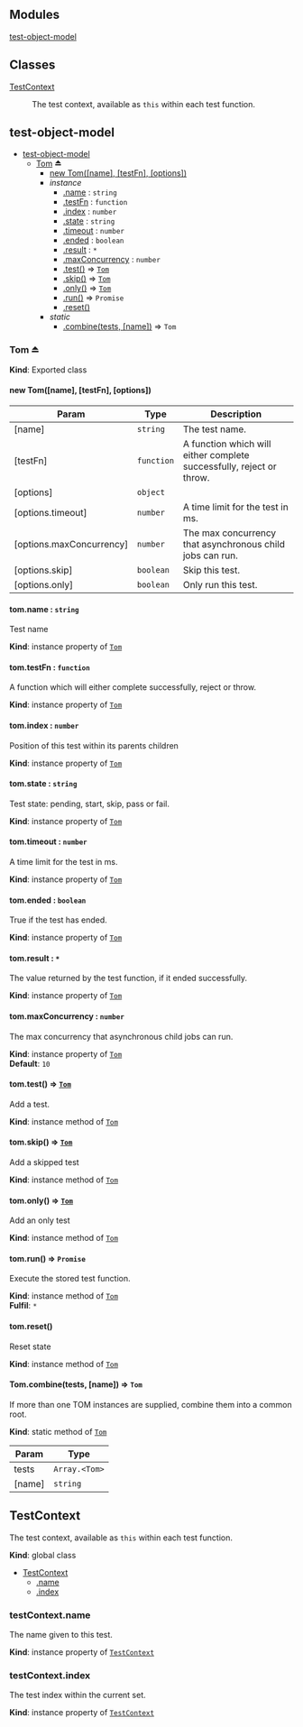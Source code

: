 ## Modules

<dl>
<dt><a href="#module_test-object-model">test-object-model</a></dt>
<dd></dd>
</dl>

## Classes

<dl>
<dt><a href="#TestContext">TestContext</a></dt>
<dd><p>The test context, available as <code>this</code> within each test function.</p>
</dd>
</dl>

<a name="module_test-object-model"></a>

## test-object-model

* [test-object-model](#module_test-object-model)
    * [Tom](#exp_module_test-object-model--Tom) ⏏
        * [new Tom([name], [testFn], [options])](#new_module_test-object-model--Tom_new)
        * _instance_
            * [.name](#module_test-object-model--Tom+name) : <code>string</code>
            * [.testFn](#module_test-object-model--Tom+testFn) : <code>function</code>
            * [.index](#module_test-object-model--Tom+index) : <code>number</code>
            * [.state](#module_test-object-model--Tom+state) : <code>string</code>
            * [.timeout](#module_test-object-model--Tom+timeout) : <code>number</code>
            * [.ended](#module_test-object-model--Tom+ended) : <code>boolean</code>
            * [.result](#module_test-object-model--Tom+result) : <code>\*</code>
            * [.maxConcurrency](#module_test-object-model--Tom+maxConcurrency) : <code>number</code>
            * [.test()](#module_test-object-model--Tom+test) ⇒ [<code>Tom</code>](#exp_module_test-object-model--Tom)
            * [.skip()](#module_test-object-model--Tom+skip) ⇒ [<code>Tom</code>](#exp_module_test-object-model--Tom)
            * [.only()](#module_test-object-model--Tom+only) ⇒ [<code>Tom</code>](#exp_module_test-object-model--Tom)
            * [.run()](#module_test-object-model--Tom+run) ⇒ <code>Promise</code>
            * [.reset()](#module_test-object-model--Tom+reset)
        * _static_
            * [.combine(tests, [name])](#module_test-object-model--Tom.combine) ⇒ <code>Tom</code>

<a name="exp_module_test-object-model--Tom"></a>

### Tom ⏏
**Kind**: Exported class  
<a name="new_module_test-object-model--Tom_new"></a>

#### new Tom([name], [testFn], [options])

| Param | Type | Description |
| --- | --- | --- |
| [name] | <code>string</code> | The test name. |
| [testFn] | <code>function</code> | A function which will either complete successfully, reject or throw. |
| [options] | <code>object</code> |  |
| [options.timeout] | <code>number</code> | A time limit for the test in ms. |
| [options.maxConcurrency] | <code>number</code> | The max concurrency that asynchronous child jobs can run. |
| [options.skip] | <code>boolean</code> | Skip this test. |
| [options.only] | <code>boolean</code> | Only run this test. |

<a name="module_test-object-model--Tom+name"></a>

#### tom.name : <code>string</code>
Test name

**Kind**: instance property of [<code>Tom</code>](#exp_module_test-object-model--Tom)  
<a name="module_test-object-model--Tom+testFn"></a>

#### tom.testFn : <code>function</code>
A function which will either complete successfully, reject or throw.

**Kind**: instance property of [<code>Tom</code>](#exp_module_test-object-model--Tom)  
<a name="module_test-object-model--Tom+index"></a>

#### tom.index : <code>number</code>
Position of this test within its parents children

**Kind**: instance property of [<code>Tom</code>](#exp_module_test-object-model--Tom)  
<a name="module_test-object-model--Tom+state"></a>

#### tom.state : <code>string</code>
Test state: pending, start, skip, pass or fail.

**Kind**: instance property of [<code>Tom</code>](#exp_module_test-object-model--Tom)  
<a name="module_test-object-model--Tom+timeout"></a>

#### tom.timeout : <code>number</code>
A time limit for the test in ms.

**Kind**: instance property of [<code>Tom</code>](#exp_module_test-object-model--Tom)  
<a name="module_test-object-model--Tom+ended"></a>

#### tom.ended : <code>boolean</code>
True if the test has ended.

**Kind**: instance property of [<code>Tom</code>](#exp_module_test-object-model--Tom)  
<a name="module_test-object-model--Tom+result"></a>

#### tom.result : <code>\*</code>
The value returned by the test function, if it ended successfully.

**Kind**: instance property of [<code>Tom</code>](#exp_module_test-object-model--Tom)  
<a name="module_test-object-model--Tom+maxConcurrency"></a>

#### tom.maxConcurrency : <code>number</code>
The max concurrency that asynchronous child jobs can run.

**Kind**: instance property of [<code>Tom</code>](#exp_module_test-object-model--Tom)  
**Default**: <code>10</code>  
<a name="module_test-object-model--Tom+test"></a>

#### tom.test() ⇒ [<code>Tom</code>](#exp_module_test-object-model--Tom)
Add a test.

**Kind**: instance method of [<code>Tom</code>](#exp_module_test-object-model--Tom)  
<a name="module_test-object-model--Tom+skip"></a>

#### tom.skip() ⇒ [<code>Tom</code>](#exp_module_test-object-model--Tom)
Add a skipped test

**Kind**: instance method of [<code>Tom</code>](#exp_module_test-object-model--Tom)  
<a name="module_test-object-model--Tom+only"></a>

#### tom.only() ⇒ [<code>Tom</code>](#exp_module_test-object-model--Tom)
Add an only test

**Kind**: instance method of [<code>Tom</code>](#exp_module_test-object-model--Tom)  
<a name="module_test-object-model--Tom+run"></a>

#### tom.run() ⇒ <code>Promise</code>
Execute the stored test function.

**Kind**: instance method of [<code>Tom</code>](#exp_module_test-object-model--Tom)  
**Fulfil**: <code>\*</code>  
<a name="module_test-object-model--Tom+reset"></a>

#### tom.reset()
Reset state

**Kind**: instance method of [<code>Tom</code>](#exp_module_test-object-model--Tom)  
<a name="module_test-object-model--Tom.combine"></a>

#### Tom.combine(tests, [name]) ⇒ <code>Tom</code>
If more than one TOM instances are supplied, combine them into a common root.

**Kind**: static method of [<code>Tom</code>](#exp_module_test-object-model--Tom)  

| Param | Type |
| --- | --- |
| tests | <code>Array.&lt;Tom&gt;</code> | 
| [name] | <code>string</code> | 

<a name="TestContext"></a>

## TestContext
The test context, available as `this` within each test function.

**Kind**: global class  

* [TestContext](#TestContext)
    * [.name](#TestContext+name)
    * [.index](#TestContext+index)

<a name="TestContext+name"></a>

### testContext.name
The name given to this test.

**Kind**: instance property of [<code>TestContext</code>](#TestContext)  
<a name="TestContext+index"></a>

### testContext.index
The test index within the current set.

**Kind**: instance property of [<code>TestContext</code>](#TestContext)  
